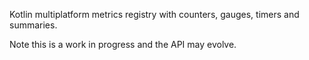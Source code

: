 Kotlin multiplatform metrics registry with counters, gauges, timers and summaries.

Note this is a work in progress and the API may evolve.
